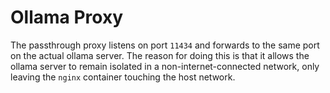 # Ollama Proxy

The passthrough proxy listens on port `11434` and forwards to the same port
on the actual ollama server.
The reason for doing this is that it allows the ollama server to remain
isolated in a non-internet-connected network, only leaving the `nginx`
container touching the host network.
